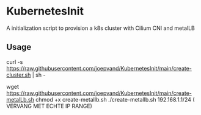 # KubernetesInit
A initialization script to provision a k8s cluster with Cilium CNI and metalLB

## Usage

curl -s https://raw.githubusercontent.com/joepvand/KubernetesInit/main/create-cluster.sh | sh -


wget https://raw.githubusercontent.com/joepvand/KubernetesInit/main/create-metalLb.sh
chmod +x create-metallb.sh
./create-metallb.sh 192.168.1.1/24 ( VERVANG MET ECHTE IP RANGE)
